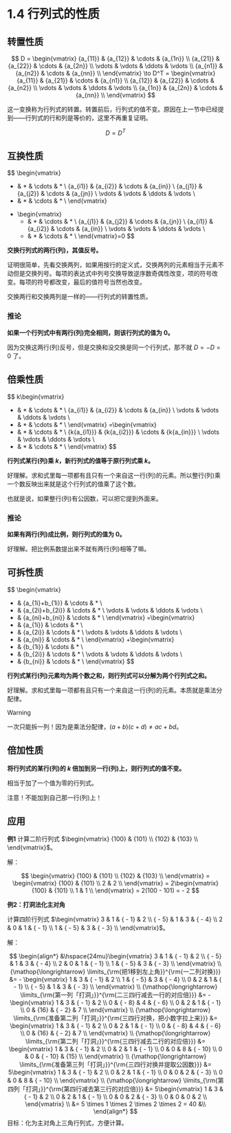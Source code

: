 # 1.4 行列式的性质

## 转置性质

$$
D = \begin{vmatrix}
   {a_{11}} & {a_{12}} &  \cdots  & {a_{1n}}  \\ 
   {a_{21}} & {a_{22}} &  \cdots  & {a_{2n}}  \\ 
    \vdots  &  \vdots  &  \ddots  &  \vdots   \\ 
   {a_{n1}} & {a_{n2}} &  \cdots  & {a_{nn}}  \\ 
 \end{vmatrix}
\to D^T = \begin{vmatrix}
   {a_{11}} & {a_{21}} &  \cdots  & {a_{n1}}  \\ 
   {a_{12}} & {a_{22}} &  \cdots  & {a_{n2}}  \\ 
    \vdots  &  \vdots  &  \ddots  &  \vdots   \\ 
   {a_{1n}} & {a_{2n}} &  \cdots  & {a_{nn}}  \\ 
 \end{vmatrix}
$$

这一变换称为行列式的转置。转置前后，行列式的值不变。原因在上一节中已经提到——行列式的行和列是等价的，这里不再重复证明。

$$
D=D^T
$$

## 互换性质

$$
\begin{vmatrix}
   * & * &  \cdots  & *  \\ 
   {a_{i1}} & {a_{i2}} &  \cdots  & {a_{in}}  \\ 
   {a_{j1}} & {a_{j2}} &  \cdots  & {a_{jn}}  \\ 
    \vdots  &  \vdots  &  \ddots  &  \vdots   \\ 
   * & * &  \cdots  & *  \\ 
 \end{vmatrix}
+ \begin{vmatrix}
   * & * &  \cdots  & *  \\ 
   {a_{j1}} & {a_{j2}} &  \cdots  & {a_{jn}}  \\ 
   {a_{i1}} & {a_{i2}} &  \cdots  & {a_{in}}  \\ 
    \vdots  &  \vdots  &  \ddots  &  \vdots   \\ 
   * & * &  \cdots  & *  \\ 
 \end{vmatrix}=0
$$

**交换行列式的两行(列)，其值反号。**

证明很简单，先看交换两列，如果用按行的定义式，交换两列的元素相当于元素不动但是交换列号。每项的表达式中列号交换导致逆序数奇偶性改变，项的符号改变。每项的符号都改变，最后的值符号当然也改变。

交换两行和交换两列是一样的——行列式的转置性质。

### 推论

**如果一个行列式中有两行(列)完全相同，则该行列式的值为 $0$。**

因为交换这两行(列)反号，但是交换和没交换是同一个行列式，那不就 $D=-D=0$ 了。

## 倍乘性质

$$
k\begin{vmatrix}
   * & * &  \cdots  & *  \\ 
   {a_{i1}} & {a_{i2}} &  \cdots  & {a_{in}}  \\ 
    \vdots  &  \vdots  &  \ddots  &  \vdots   \\ 
   * & * &  \cdots  & *  \\ 
 \end{vmatrix}
=\begin{vmatrix}
   * & * &  \cdots  & *  \\ 
   {k{a_{i1}}} & {k{a_{i2}}} &  \cdots  & {k{a_{in}}}  \\ 
    \vdots  &  \vdots  &  \ddots  &  \vdots   \\ 
   * & * &  \cdots  & *  \\ 
 \end{vmatrix}
$$

**行列式某行(列)乘 $k$，新行列式的值等于原行列式乘 $k$。**

好理解。求和式里每一项都有且只有一个来自这一行(列)的元素。所以整行(列)乘一个数反映出来就是这个行列式的值乘了这个数。

也就是说，如果整行(列)有公因数，可以把它提到外面来。

### 推论

**如果有两行(列)成比例，则行列式的值为 $0$。**

好理解。把比例系数提出来不就有两行(列)相等了嘛。

## 可拆性质

$$
\begin{vmatrix}
   * & {a_{1i}+b_{1i}} &  \cdots  & *  \\ 
   * & {a_{2i}+b_{2i}} &  \cdots  & *  \\ 
    \vdots  &  \vdots  &  \ddots  &  \vdots   \\ 
   * & {a_{ni}+b_{ni}} &  \cdots  & *  \\ 
 \end{vmatrix}
=\begin{vmatrix}
   * & {a_{1i}} &  \cdots  & *  \\ 
   * & {a_{2i}} &  \cdots  & *  \\ 
    \vdots  &  \vdots  &  \ddots  &  \vdots   \\ 
   * & {a_{ni}} &  \cdots  & *  \\ 
 \end{vmatrix}
 +\begin{vmatrix}
   * & {b_{1i}} &  \cdots  & *  \\ 
   * & {b_{2i}} &  \cdots  & *  \\ 
    \vdots  &  \vdots  &  \ddots  &  \vdots   \\ 
   * & {b_{ni}} &  \cdots  & *  \\ 
 \end{vmatrix}
$$

**行列式某行(列)元素均为两个数之和，则行列式可以分解为两个行列式之和。**

好理解。求和式里每一项都有且只有一个来自这一行(列)的元素。本质就是乘法分配律。

> [!warning]
> 一次只能拆一列！因为是乘法分配律，$(a+b)(c+d)\ne ac+bd$。

## 倍加性质

**将行列式的某行(列)的 $k$ 倍加到另一行(列)上，则行列式的值不变。**

相当于加了一个值为零的行列式。

注意！不能加到自己那一行(列)上！

## 应用

**例1** 计算二阶行列式 $\begin{vmatrix}    {100} & {101}  \\    {102} & {103}  \\  \end{vmatrix}$。

解：

$$
\begin{vmatrix}
   {100} & {101}  \\ 
   {102} & {103}  \\ 
 \end{vmatrix} = \begin{vmatrix}
   {100} & {101}  \\ 
   2 & 2  \\ 
 \end{vmatrix} = 2\begin{vmatrix}
   {100} & {101}  \\ 
   1 & 1  \\ 
 \end{vmatrix} = 2(100 - 101) =  - 2
$$

**例2：打洞法化主对角**

计算四阶行列式 $\begin{vmatrix}
   3 & 1 & { - 1} & 2  \\ 
   { - 5} & 1 & 3 & { - 4}  \\ 
   2 & 0 & 1 & { - 1}  \\ 
   1 & { - 5} & 3 & { - 3}  \\ 
 \end{vmatrix}$。

解：

$$
\begin{align*}
  &\hspace{24mu}\begin{vmatrix}
   3 & 1 & { - 1} & 2  \\ 
   { - 5} & 1 & 3 & { - 4}  \\ 
   2 & 0 & 1 & { - 1}  \\ 
   1 & { - 5} & 3 & { - 3}  \\ 
 \end{vmatrix} \\ 
  {\mathop{\longrightarrow}
\limits_{\rm{把1移到左上角}}^{\rm{一二列对换}}} &= - \begin{vmatrix}
   1 & 3 & { - 1} & 2  \\ 
   1 & { - 5} & 3 & { - 4}  \\ 
   0 & 2 & 1 & { - 1}  \\ 
   { - 5} & 1 & 3 & { - 3}  \\ 
 \end{vmatrix} \\ 
  {\mathop{\longrightarrow}
\limits_{\rm{第一列「打洞」}}^{\rm{二三四行减去一行的对应倍}}} &= - \begin{vmatrix}
   1 & 3 & { - 1} & 2  \\ 
   0 & { - 8} & 4 & { - 6}  \\ 
   0 & 2 & 1 & { - 1}  \\ 
   0 & {16} & { - 2} & 7  \\ 
 \end{vmatrix} \\ 
  {\mathop{\longrightarrow}
\limits_{\rm{准备第二列「打洞」}}^{\rm{三四行对换，把小数字拉上来}}} &= \begin{vmatrix}
   1 & 3 & { - 1} & 2  \\ 
   0 & 2 & 1 & { - 1}  \\ 
   0 & { - 8} & 4 & { - 6}  \\ 
   0 & {16} & { - 2} & 7  \\ 
 \end{vmatrix} \\ 
  {\mathop{\longrightarrow}
\limits_{\rm{第二列「打洞」}}^{\rm{三四行减去二行的对应倍}}} &= \begin{vmatrix}
   1 & 3 & { - 1} & 2  \\ 
   0 & 2 & 1 & { - 1}  \\ 
   0 & 0 & 8 & { - 10}  \\ 
   0 & 0 & { - 10} & {15}  \\ 
 \end{vmatrix} \\ 
  {\mathop{\longrightarrow}
\limits_{\rm{准备第三列「打洞」}}^{\rm{三四行对换并提取公因数}}} &= 5\begin{vmatrix}
   1 & 3 & { - 1} & 2  \\ 
   0 & 2 & 1 & { - 1}  \\ 
   0 & 0 & 2 & { - 3}  \\ 
   0 & 0 & 8 & { - 10}  \\ 
 \end{vmatrix} \\ 
  {\mathop{\longrightarrow}
\limits_{\rm{第四列「打洞」}}^{\rm{第四行减去第三行的对应倍}}} &= 5\begin{vmatrix}
   1 & 3 & { - 1} & 2  \\ 
   0 & 2 & 1 & { - 1}  \\ 
   0 & 0 & 2 & { - 3}  \\ 
   0 & 0 & 0 & 2  \\ 
 \end{vmatrix} \\ 
   &= 5 \times 1 \times 2 \times 2 \times 2 = 40 &\\
 \end{align*}
$$
目标：化为主对角上三角行列式，方便计算。
